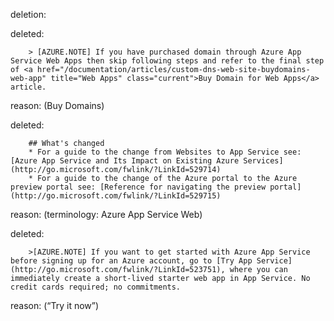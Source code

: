 deletion:

deleted:

		> [AZURE.NOTE] If you have purchased domain through Azure App Service Web Apps then skip following steps and refer to the final step of <a href="/documentation/articles/custom-dns-web-site-buydomains-web-app" title="Web Apps" class="current">Buy Domain for Web Apps</a> article.

reason: (Buy Domains)

deleted:

		## What's changed
		* For a guide to the change from Websites to App Service see: [Azure App Service and Its Impact on Existing Azure Services](http://go.microsoft.com/fwlink/?LinkId=529714)
		* For a guide to the change of the Azure portal to the Azure preview portal see: [Reference for navigating the preview portal](http://go.microsoft.com/fwlink/?LinkId=529715)


reason: (terminology: Azure App Service Web)

deleted:

		>[AZURE.NOTE] If you want to get started with Azure App Service before signing up for an Azure account, go to [Try App Service](http://go.microsoft.com/fwlink/?LinkId=523751), where you can immediately create a short-lived starter web app in App Service. No credit cards required; no commitments.


reason: (“Try it now”)

